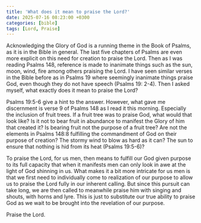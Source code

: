 ```yaml
---
title: 'What does it mean to praise the Lord?'
date: 2025-07-16 08:23:00 +0300
categories: [bible]
tags: [Lord, Praise]
---
```


Acknowledging the Glory of God is a running theme in the Book of Psalms, as it is in the Bible in general. The last five chapters of Psalms are even more explicit on this need for creation to praise the Lord. Then as I was reading Psalms 148, reference is made to inanimate things such as the sun, moon, wind, fire among others praising the Lord. I have seen similar verses in the Bible before as in Psalms 19 where seemingly inanimate things praise God, even though they do not have speech (Psalms 19: 2-4). Then I asked myself, what exactly does it mean to praise the Lord?

Psalms 19:5-6 give a hint to the answer. However, what gave me discernment is verse 9 of Psalms 148 as I read it this morning. Especially the inclusion of fruit trees. If a fruit tree was to praise God, what would that look like? Is it not to bear fruit in abundance to manifest the Glory of him that created it? Is bearing fruit not the purpose of a fruit tree? Are not the elements in Psalms 148:8 fulfilling the commandment of God on their purpose of creation? The stormy wind to blow as hard as it can? The sun to ensure that nothing is hid from its heat (Psalms 19:5-6)?

To praise the Lord, for us men, then means to fulfill our God given purpose to its full capacity that when it manifests men can only look in awe at the light of God shinning in us. What makes it a bit more intricate for us men is that we first need to individually come to realization of our purpose to allow us to praise the Lord fully in our inherent calling. But since this pursuit can take long, we are then called to meanwhile praise him with singing and shouts, with horns and lyre. This is just to substitute our true ability to praise God as we wait to be brought into the revelation of our purpose.

Praise the Lord.